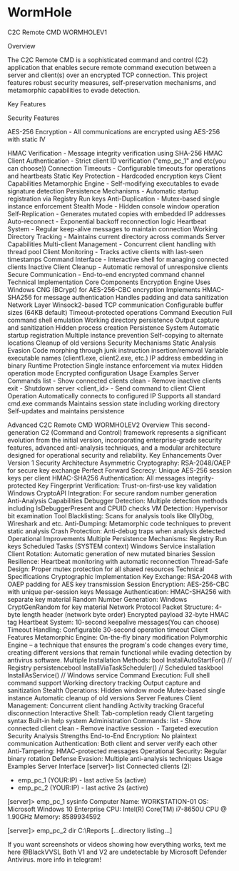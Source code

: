 # WormHole
C2C Remote CMD WORMHOLEV1

Overview

The C2C Remote CMD is a sophisticated command and control (C2) application that enables secure remote command execution between a server and client(s) over an encrypted TCP connection. This project features robust security measures, self-preservation mechanisms, and metamorphic capabilities to evade detection.

Key Features

Security Features

AES-256 Encryption - All communications are encrypted using AES-256 with static IV

HMAC Verification - Message integrity verification using SHA-256 HMAC
Client Authentication - Strict client ID verification ("emp_pc_1" and etc(you can choose))
Connection Timeouts - Configurable timeouts for operations and heartbeats
Static Key Protection - Hardcoded encryption keys 
Client Capabilities
Metamorphic Engine - Self-modifying executables to evade signature detection
Persistence Mechanisms - Automatic startup registration via Registry Run keys
Anti-Duplication - Mutex-based single instance enforcement
Stealth Mode - Hidden console window operation
Self-Replication - Generates mutated copies with embedded IP addresses
Auto-reconnect - Exponential backoff reconnection logic
Heartbeat System - Regular keep-alive messages to maintain connection
Working Directory Tracking - Maintains current directory across commands
Server Capabilities
Multi-client Management - Concurrent client handling with thread pool
Client Monitoring - Tracks active clients with last-seen timestamps
Command Interface - Interactive shell for managing connected clients
Inactive Client Cleanup - Automatic removal of unresponsive clients
Secure Communication - End-to-end encrypted command channel
Technical Implementation
Core Components
Encryption Engine
Uses Windows CNG (BCrypt) for AES-256-CBC encryption
Implements HMAC-SHA256 for message authentication
Handles padding and data sanitization
Network Layer
Winsock2-based TCP communication
Configurable buffer sizes (64KB default)
Timeout-protected operations
Command Execution
Full command shell emulation
Working directory persistence
Output capture and sanitization
Hidden process creation
Persistence System
Automatic startup registration
Multiple instance prevention
Self-copying to alternate locations
Cleanup of old versions
Security Mechanisms
Static Analysis Evasion
Code morphing through junk instruction insertion/removal
Variable executable names (client1.exe, client2.exe, etc.)
IP address embedding in binary
Runtime Protection
Single instance enforcement via mutex
Hidden operation mode
Encrypted configuration
Usage Examples
Server Commands
list - Show connected clients
clean - Remove inactive clients
exit - Shutdown server
<client_id> <command> - Send command to client
Client Operation
Automatically connects to configured IP
Supports all standard cmd.exe commands
Maintains session state including working directory
Self-updates and maintains persistence


Advanced C2C Remote CMD WORMHOLEV2
Overview
This second-generation C2 (Command and Control) framework represents a significant evolution from the initial version, incorporating enterprise-grade security features, advanced anti-analysis techniques, and a modular architecture designed for operational security and reliability.
Key Enhancements Over Version 1
Security Architecture
Asymmetric Cryptography: RSA-2048/OAEP for secure key exchange
Perfect Forward Secrecy: Unique AES-256 session keys per client
HMAC-SHA256 Authentication: All messages integrity-protected
Key Fingerprint Verification: Trust-on-first-use key validation
Windows CryptoAPI Integration: For secure random number generation
Anti-Analysis Capabilities
Debugger Detection: Multiple detection methods including IsDebuggerPresent and CPUID checks
VM Detection: Hypervisor bit examination
Tool Blacklisting: Scans for analysis tools like OllyDbg, Wireshark and etc.
Anti-Dumping: Metamorphic code techniques to prevent static analysis
Crash Protection: Anti-debug traps when analysis detected
Operational Improvements
Multiple Persistence Mechanisms:
Registry Run keys
Scheduled Tasks (SYSTEM context)
Windows Service installation
Client Rotation: Automatic generation of new mutated binaries
Session Resilience: Heartbeat monitoring with automatic reconnection
Thread-Safe Design: Proper mutex protection for all shared resources
Technical Specifications
Cryptographic Implementation
Key Exchange: RSA-2048 with OAEP padding for AES key transmission
Session Encryption: AES-256-CBC with unique per-session keys
Message Authentication: HMAC-SHA256 with separate key material
Random Number Generation: Windows CryptGenRandom for key material
Network Protocol
Packet Structure:
4-byte length header (network byte order)
Encrypted payload
32-byte HMAC tag
Heartbeat System: 10-second keepalive messages(You can choose)
Timeout Handling: Configurable 30-second operation timeout
Client Features
Metamorphic Engine: On-the-fly binary modification
Polymorphic Engine – a technique that ensures the program's code changes every time, creating different versions that remain functional while evading detection by antivirus software.
Multiple Installation Methods:
bool InstallAutoStartFor() // Registry persistencebool InstallViaTaskScheduler() // Scheduled taskbool InstallAsService() // Windows service
Command Execution:
Full shell command support
Working directory tracking
Output capture and sanitization
Stealth Operations:
Hidden window mode
Mutex-based single instance
Automatic cleanup of old versions
Server Features
Client Management:
Concurrent client handling
Activity tracking
Graceful disconnection
Interactive Shell:
Tab-completion ready
Client targeting syntax
Built-in help system
Administration Commands:
list - Show connected client
clean - Remove inactive session
<id> <command> - Targeted execution
Security Analysis
Strengths
End-to-End Encryption: No plaintext communication
Authentication: Both client and server verify each other
Anti-Tampering: HMAC-protected messages
Operational Security: Regular binary rotation
Defense Evasion: Multiple anti-analysis techniques
Usage Examples
Server Interface
[server]> list
Connected clients (2):
- emp_pc_1 (YOUR:IP) - last active 5s (active)
- emp_pc_2 (YOUR:IP) - last active 2s (active)

[server]> emp_pc_1 sysinfo
Computer Name: WORKSTATION-01
OS: Microsoft Windows 10 Enterprise
CPU: Intel(R) Core(TM) i7-8650U CPU @ 1.90GHz
Memory: 8589934592

[server]> emp_pc_2 dir C:\\Reports
[...directory listing...]


If you want screenshots or videos showing how everything works, text me here @BlackVVSL
Both V1 and V2 are undetectable by Microsoft Defender Antivirus.
more info in telegram!

